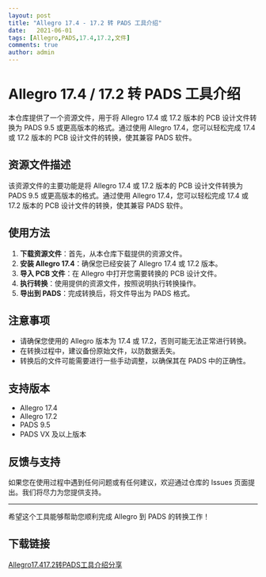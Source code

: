 ```yaml
---
layout: post
title: "Allegro 17.4 - 17.2 转 PADS 工具介绍"
date:   2021-06-01
tags: [Allegro,PADS,17.4,17.2,文件]
comments: true
author: admin
---
```

# Allegro 17.4 / 17.2 转 PADS 工具介绍

本仓库提供了一个资源文件，用于将 Allegro 17.4 或 17.2 版本的 PCB 设计文件转换为 PADS 9.5 或更高版本的格式。通过使用 Allegro 17.4，您可以轻松完成 17.4 或 17.2 版本的 PCB 设计文件的转换，使其兼容 PADS 软件。

## 资源文件描述

该资源文件的主要功能是将 Allegro 17.4 或 17.2 版本的 PCB 设计文件转换为 PADS 9.5 或更高版本的格式。通过使用 Allegro 17.4，您可以轻松完成 17.4 或 17.2 版本的 PCB 设计文件的转换，使其兼容 PADS 软件。

## 使用方法

1. **下载资源文件**：首先，从本仓库下载提供的资源文件。
2. **安装 Allegro 17.4**：确保您已经安装了 Allegro 17.4 或 17.2 版本。
3. **导入 PCB 文件**：在 Allegro 中打开您需要转换的 PCB 设计文件。
4. **执行转换**：使用提供的资源文件，按照说明执行转换操作。
5. **导出到 PADS**：完成转换后，将文件导出为 PADS 格式。

## 注意事项

- 请确保您使用的 Allegro 版本为 17.4 或 17.2，否则可能无法正常进行转换。
- 在转换过程中，建议备份原始文件，以防数据丢失。
- 转换后的文件可能需要进行一些手动调整，以确保其在 PADS 中的正确性。

## 支持版本

- Allegro 17.4
- Allegro 17.2
- PADS 9.5
- PADS VX 及以上版本

## 反馈与支持

如果您在使用过程中遇到任何问题或有任何建议，欢迎通过仓库的 Issues 页面提出。我们将尽力为您提供支持。

---

希望这个工具能够帮助您顺利完成 Allegro 到 PADS 的转换工作！

## 下载链接

[Allegro17.417.2转PADS工具介绍分享](https://pan.quark.cn/s/d677874d7884)
